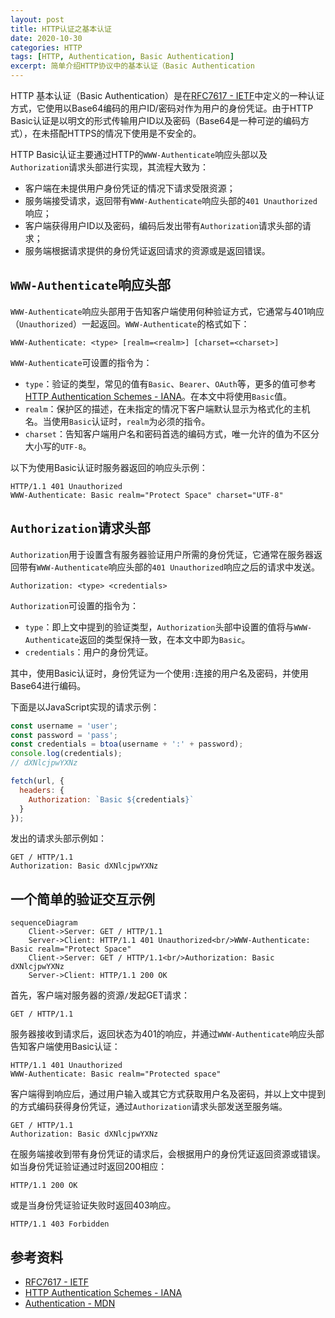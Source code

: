 ```yaml
---
layout: post
title: HTTP认证之基本认证
date: 2020-10-30
categories: HTTP
tags: [HTTP, Authentication, Basic Authentication]
excerpt: 简单介绍HTTP协议中的基本认证（Basic Authentication
---
```


HTTP 基本认证（Basic Authentication）是在[RFC7617 - IETF]中定义的一种认证方式，它使用以Base64编码的用户ID/密码对作为用户的身份凭证。由于HTTP Basic认证是以明文的形式传输用户ID以及密码（Base64是一种可逆的编码方式），在未搭配HTTPS的情况下使用是不安全的。

HTTP Basic认证主要通过HTTP的`WWW-Authenticate`响应头部以及`Authorization`请求头部进行实现，其流程大致为：

- 客户端在未提供用户身份凭证的情况下请求受限资源；
- 服务端接受请求，返回带有`WWW-Authenticate`响应头部的`401 Unauthorized`响应；
- 客户端获得用户ID以及密码，编码后发出带有`Authorization`请求头部的请求；
- 服务端根据请求提供的身份凭证返回请求的资源或是返回错误。

## `WWW-Authenticate`响应头部

`WWW-Authenticate`响应头部用于告知客户端使用何种验证方式，它通常与401响应（`Unauthorized`）一起返回。`WWW-Authenticate`的格式如下：

```
WWW-Authenticate: <type> [realm=<realm>] [charset=<charset>]
```

`WWW-Authenticate`可设置的指令为：

- `type`：验证的类型，常见的值有`Basic`、`Bearer`、`OAuth`等，更多的值可参考[HTTP Authentication Schemes - IANA]。在本文中将使用`Basic`值。
- `realm`：保护区的描述，在未指定的情况下客户端默认显示为格式化的主机名。当使用`Basic`认证时，`realm`为必须的指令。
- `charset`：告知客户端用户名和密码首选的编码方式，唯一允许的值为不区分大小写的`UTF-8`。

以下为使用Basic认证时服务器返回的响应头示例：

```
HTTP/1.1 401 Unauthorized
WWW-Authenticate: Basic realm="Protect Space" charset="UTF-8"
```

## `Authorization`请求头部

`Authorization`用于设置含有服务器验证用户所需的身份凭证，它通常在服务器返回带有`WWW-Authenticate`响应头部的`401 Unauthorized`响应之后的请求中发送。

```
Authorization: <type> <credentials>
```

`Authorization`可设置的指令为：

- `type`：即上文中提到的验证类型，`Authorization`头部中设置的值将与`WWW-Authenticate`返回的类型保持一致，在本文中即为`Basic`。
- `credentials`：用户的身份凭证。

其中，使用Basic认证时，身份凭证为一个使用`:`连接的用户名及密码，并使用Base64进行编码。

下面是以JavaScript实现的请求示例：

```js
const username = 'user';
const password = 'pass';
const credentials = btoa(username + ':' + password);
console.log(credentials);
// dXNlcjpwYXNz

fetch(url, {
  headers: {
    Authorization: `Basic ${credentials}`
  }
});
```

发出的请求头部示例如：

```
GET / HTTP/1.1
Authorization: Basic dXNlcjpwYXNz
```

## 一个简单的验证交互示例

```mermaid
sequenceDiagram
    Client->Server: GET / HTTP/1.1
    Server->Client: HTTP/1.1 401 Unauthorized<br/>WWW-Authenticate: Basic realm="Protect Space"
    Client->Server: GET / HTTP/1.1<br/>Authorization: Basic dXNlcjpwYXNz
    Server->Client: HTTP/1.1 200 OK
```

首先，客户端对服务器的资源`/`发起GET请求：

```
GET / HTTP/1.1
```

服务器接收到请求后，返回状态为401的响应，并通过`WWW-Authenticate`响应头部告知客户端使用Basic认证：

```
HTTP/1.1 401 Unauthorized
WWW-Authenticate: Basic realm="Protected space"
```

客户端得到响应后，通过用户输入或其它方式获取用户名及密码，并以上文中提到的方式编码获得身份凭证，通过`Authorization`请求头部发送至服务端。

```
GET / HTTP/1.1
Authorization: Basic dXNlcjpwYXNz
```

在服务端接收到带有身份凭证的请求后，会根据用户的身份凭证返回资源或错误。如当身份凭证验证通过时返回200相应：

```
HTTP/1.1 200 OK
```

或是当身份凭证验证失败时返回403响应。

```
HTTP/1.1 403 Forbidden
```

## 参考资料

- [RFC7617 - IETF]
- [HTTP Authentication Schemes - IANA]
- [Authentication - MDN](https://developer.mozilla.org/en-US/docs/Web/HTTP/Authentication)

[RFC7617 - IETF]: https://tools.ietf.org/html/rfc7617
[HTTP Authentication Schemes - IANA]: https://www.iana.org/assignments/http-authschemes/http-authschemes.xhtml